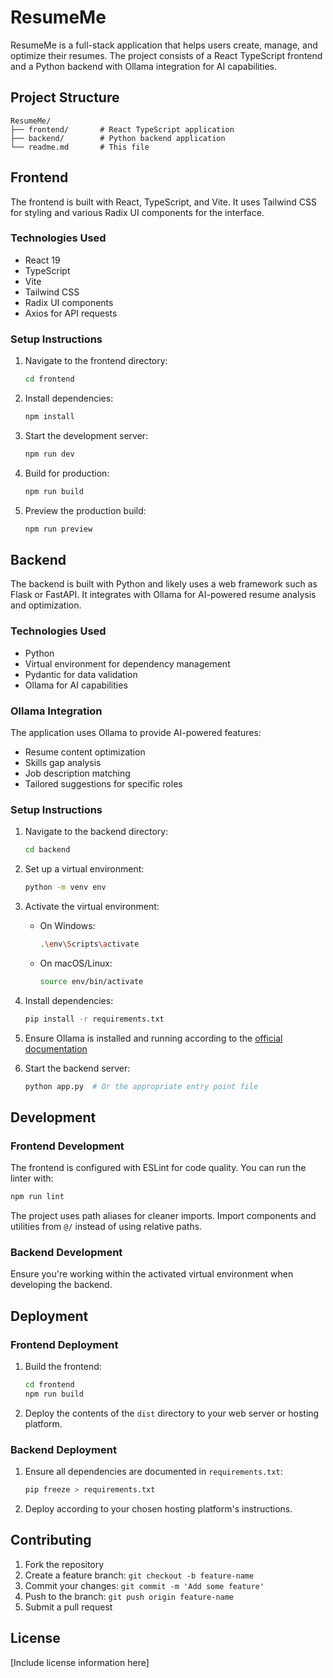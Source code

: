 # ResumeMe

ResumeMe is a full-stack application that helps users create, manage, and optimize their resumes. The project consists of a React TypeScript frontend and a Python backend with Ollama integration for AI capabilities.

## Project Structure

```
ResumeMe/
├── frontend/       # React TypeScript application
├── backend/        # Python backend application
└── readme.md       # This file
```

## Frontend

The frontend is built with React, TypeScript, and Vite. It uses Tailwind CSS for styling and various Radix UI components for the interface.

### Technologies Used

- React 19
- TypeScript
- Vite
- Tailwind CSS
- Radix UI components
- Axios for API requests

### Setup Instructions

1. Navigate to the frontend directory:

   ```bash
   cd frontend
   ```

2. Install dependencies:

   ```bash
   npm install
   ```

3. Start the development server:

   ```bash
   npm run dev
   ```

4. Build for production:

   ```bash
   npm run build
   ```

5. Preview the production build:
   ```bash
   npm run preview
   ```

## Backend

The backend is built with Python and likely uses a web framework such as Flask or FastAPI. It integrates with Ollama for AI-powered resume analysis and optimization.

### Technologies Used

- Python
- Virtual environment for dependency management
- Pydantic for data validation
- Ollama for AI capabilities

### Ollama Integration

The application uses Ollama to provide AI-powered features:

- Resume content optimization
- Skills gap analysis
- Job description matching
- Tailored suggestions for specific roles

### Setup Instructions

1. Navigate to the backend directory:

   ```bash
   cd backend
   ```

2. Set up a virtual environment:

   ```bash
   python -m venv env
   ```

3. Activate the virtual environment:

   - On Windows:
     ```bash
     .\env\Scripts\activate
     ```
   - On macOS/Linux:
     ```bash
     source env/bin/activate
     ```

4. Install dependencies:

   ```bash
   pip install -r requirements.txt
   ```

5. Ensure Ollama is installed and running according to the [official documentation](https://ollama.ai/download)

6. Start the backend server:
   ```bash
   python app.py  # Or the appropriate entry point file
   ```

## Development

### Frontend Development

The frontend is configured with ESLint for code quality. You can run the linter with:

```bash
npm run lint
```

The project uses path aliases for cleaner imports. Import components and utilities from `@/` instead of using relative paths.

### Backend Development

Ensure you're working within the activated virtual environment when developing the backend.

## Deployment

### Frontend Deployment

1. Build the frontend:

   ```bash
   cd frontend
   npm run build
   ```

2. Deploy the contents of the `dist` directory to your web server or hosting platform.

### Backend Deployment

1. Ensure all dependencies are documented in `requirements.txt`:

   ```bash
   pip freeze > requirements.txt
   ```

2. Deploy according to your chosen hosting platform's instructions.

## Contributing

1. Fork the repository
2. Create a feature branch: `git checkout -b feature-name`
3. Commit your changes: `git commit -m 'Add some feature'`
4. Push to the branch: `git push origin feature-name`
5. Submit a pull request

## License

[Include license information here]
